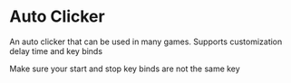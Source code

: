 # Auto Clicker

An auto clicker that can be used in many games. 
Supports customization delay time and key binds

Make sure your start and stop key binds are not the same key

